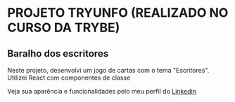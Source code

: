 # PROJETO TRYUNFO (REALIZADO NO CURSO DA TRYBE)

<h2>Baralho dos escritores</h2>

<p>Neste projeto, desenvolvi um jogo de cartas com o tema "Escritores". Utilizei React com componentes de classe</p>

<p>Veja sua aparência e funcionalidades pelo meu perfil do <a href="https://www.linkedin.com/feed/update/urn:li:activity:6981995463868596225/">Linkedin</a></p>

